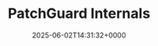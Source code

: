 ---
title: PatchGuard Internals
slug: 20250602T143132
date: 2025-06-02T14:31:32+0000
params:
  url: https://r0keb.github.io/posts/PatchGuard-Internals/
tags:
- reverse-engineering
- patchguard
- windows
- to-read
---